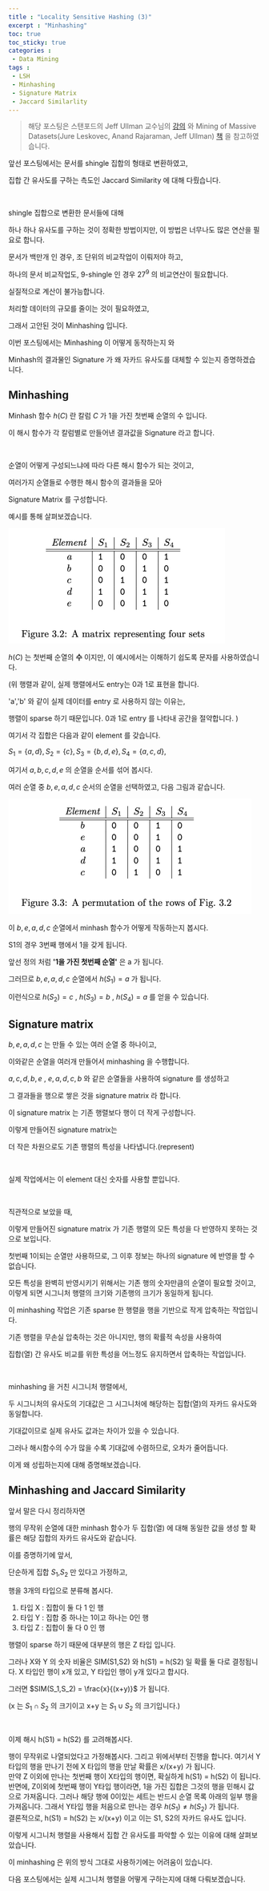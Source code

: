 ```yaml
---
title : "Locality Sensitive Hashing (3)"
excerpt : "Minhashing"
toc: true
toc_sticky: true
categories :	
 - Data Mining
tags :
 - LSH
 - Minhashing
 - Signature Matrix
 - Jaccard Similarlity
---
```


> 해당 포스팅은 스탠포드의 Jeff Ullman 교수님의 [강의](https://www.youtube.com/playlist?list=PLLssT5z_DsK9JDLcT8T62VtzwyW9LNepV&app=desktop) 와 Mining of Massive Datasets(Jure Leskovec, Anand Rajaraman, Jeff Ullman) [책](http://www.mmds.org/) 을 참고하였습니다.



앞선 포스팅에서는 문서를 shingle 집합의 형태로 변환하였고,<br/>

집합 간 유사도를 구하는 측도인 Jaccard Similarity 에 대해 다뤘습니다.<br/>

<br/>

shingle 집합으로 변환한 문서들에 대해<br/>

하나 하나 유사도를 구하는 것이 정확한 방법이지만, 이 방법은 너무나도 많은 연산을 필요로 합니다.<br/>

문서가 백만개 인 경우, 조 단위의 비교작업이 이뤄저야 하고,<br/>

하나의 문서 비교작업도, 9-shingle 인 경우 $27^9$ 의 비교연산이 필요합니다.<br/>

실질적으로 계산이 불가능합니다.<br/>



처리할 데이터의 규모를 줄이는 것이 필요하였고,<br/>

그래서 고안된 것이 Minhashing 입니다.<br/>

이번 포스팅에서는 Minhashing 이 어떻게 동작하는지 와<br/>

Minhash의 결과물인 Signature 가 왜 자카드 유사도를 대체할 수 있는지 증명하겠습니다.



## Minhashing

Minhash 함수 $h(C)$ 란 칼럼 $C$ 가 1을 가진 첫번째 순열의 수 입니다.<br/>

이 해시 함수가 각 칼럼별로 만들어낸 결과값을 Signature 라고 합니다.<br/>

 <br/>

순열이 어떻게 구성되느냐에 따라 다른 해시 함수가 되는 것이고, <br/>

여러가지 순열들로 수행한 해시 함수의 결과들을 모아<br/>

Signature Matrix 를 구성합니다.<br/>



예시를 통해 살펴보겠습니다.

<img src="/assets/img/DM/03.FindingSimilarItems.assets/image-20200630235931593.png" alt="image-20200630235931593" style="zoom:50%;" />

$h(C)$ 는 첫번째 순열의 **수** 이지만, 이 예시에서는 이해하기 쉽도록 문자를 사용하였습니다. <br/>



(위 행렬과 같이, 실제 행렬에서도 entry는 0과 1로 표현을 합니다.

'a','b' 와 같이 실제 데이터를 entry 로 사용하지 않는 이유는,

행렬이 sparse 하기 때문입니다. 0과 1로 entry 를 나타내 공간을 절약합니다. )





여기서 각 집합은 다음과 같이 element 를 갖습니다.<br/>

$S_1 = \{ a,d \},S_2 = \{ c \},S_3 = \{ b,d,e\},S_4 = \{ a,c,d \},$

여기서 $a,b,c,d,e$ 의 순열을 순서를 섞어 봅시다.<br/>



여러 순열 중 $b,e,a,d,c$ 순서의 순열을 선택하였고, 다음 그림과 같습니다.<br/>

<img src="/assets/img/DM/03.FindingSimilarItems.assets/image-20200701093436992.png" alt="image-20200701093436992" style="zoom:50%;" />

이  $b,e,a,d,c$  순열에서 minhash 함수가 어떻게 작동하는지 봅시다.<br/>

S1의 경우 3번째 행에서 1을 갖게 됩니다. <br/>

앞선 정의 처럼 **'1을 가진 첫번째 순열'** 은 a 가 됩니다. <br/>

그러므로 $b,e,a,d,c$  순열에서 $h(S_1) = a$ 가 됩니다.<br/>

이런식으로  $h(S_2) = c$ ,  $h(S_3) = b$ ,  $h(S_4) = a$ 를 얻을 수 있습니다.<br/>





## Signature matrix

 $b,e,a,d,c$  는 만들 수 있는 여러 순열 중 하나이고,<br/>

이와같은 순열을 여러개 만들어서 minhashing 을 수행합니다.<br/>

 $a,c,d,b,e$  ,  $e,a,d,c,b$  와 같은 순열들을 사용하여 signature 를 생성하고<br/>

그 결과들을 행으로 쌓은 것을 signature matrix 라 합니다.<br/>

이 signature matrix 는 기존 행렬보다 행이 더 작게 구성합니다.<br/>

이렇게 만들어진 signature matrix는 <br/>

더 작은 차원으로도 기존 행렬의 특성을 나타냅니다.(represent)<br/>

<br/>

실제 작업에서는 이 element 대신 숫자를 사용할 뿐입니다.<br/>

<br/>

직관적으로 보았을 때,<br/>

이렇게 만들어진 signature matrix 가 기존 행렬의 모든 특성을 다 반영하지 못하는 것으로 보입니다. <br/>

첫번째 1이되는 순열만 사용하므로, 그 이후 정보는 하나의 signature 에 반영을 할 수 없습니다. <br/>

모든 특성을 완벽히 반영시키기 위해서는 기존 행의 숫자만큼의 순열이 필요할 것이고, 이렇게 되면 시그니처 행렬의 크기와 기존행의 크기가 동일하게 됩니다.<br/>

이 minhashing 작업은 기존 sparse 한 행렬을 행을 기반으로 작게 압축하는 작업입니다. <br/>

기존 행렬을 무손실 압축하는 것은 아니지만, 행의 확률적 속성을 사용하여<br/>

집합(열) 간 유사도 비교를 위한 특성을 어느정도 유지하면서 압축하는 작업입니다. <br/>

<br/>

minhashing 을 거친 시그니처 행렬에서,<br/>

두 시그니처의 유사도의 기대값은 그 시그니처에 해당하는 집합(열)의 자카드 유사도와 동일합니다.<br/>

기대값이므로 실제 유사도 값과는 차이가 있을 수 있습니다.<br/>

그러나 해시함수의 수가 많을 수록 기대값에 수렴하므로, 오차가 줄어듭니다.<br/>



이게 왜 성립하는지에 대해 증명해보겠습니다.<br/>

## Minhashing and Jaccard Similarity

앞서 말은 다시 정리하자면<br/>

행의 무작위 순열에 대한 minhash 함수가 두 집합(열) 에 대해 동일한 값을 생성 할 확률은 해당 집합의 자카드 유사도와 같습니다.<br/>

이를 증명하기에 앞서, <br/>

단순하게 집합 $S_1$,$S_2$ 만 있다고 가정하고,<br/>

행을 3개의 타입으로 분류해 봅시다. <br/>

1. 타입 X : 집합이 둘 다 1 인 행
2. 타입 Y : 집합 중 하나는 1이고 하나는 0인 행
3. 타입 Z : 집합이 둘 다 0 인 행

행렬이 sparse 하기 때문에 대부분의 행은 Z 타입 입니다. <br/>

그러나 X와 Y 의 숫자 비율은 SIM(S1,S2) 와 h(S1) = h(S2) 일 확률 둘 다로 결정됩니다.
X 타입인 행이 x개 있고, Y 타입인 행이 y개 있다고 합시다. <br/>

그러면 $SIM(S_1,S_2) = \frac{x}{(x+y)}$ 가 됩니다.<br/>

 (x 는  $S_1\cap S_2$ 의 크기이고 x+y 는 $S_1\cup S_2$ 의 크기입니다.)

<br/>

이제 해시 h(S1) = h(S2) 를 고려해봅시다. <br/>

행이 무작위로 나열되었다고 가정해봅시다. 그리고 위에서부터 진행을 합니다. 여기서 Y 타입의 행을 만나기 전에 X 타입의 행을 만날 확률은 x/(x+y) 가 됩니다.<br/>
만약 Z 이외에 만나는 첫번째 행이 X타입의 행이면,  확실하게 h(S1) = h(S2) 이 됩니다. <br/>
반면에, Z이외에 첫번째 행이 Y타입 행이라면, 1을 가진 집합은 그것의 행을 민해시 값으로 가져옵니다. 그러나 해당 행에 0이있는 세트는 반드시 순열 목록 아래의 일부 행을 가져옵니다.
그래서 Y타입 행을 처음으로 만나는 경우 $h(S_1) \neq h(S_2)$ 가 됩니다. <br/>
결론적으로,   h(S1) = h(S2)  는 x/(x+y) 이고 이는 S1, S2의 자카드 유사도 입니다.<br/>

이렇게 시그니처 행렬을 사용해서 집합 간 유사도를 파악할 수 있는 이유에 대해 살펴보았습니다.<br/>

이 minhashing 은 위의 방식 그대로 사용하기에는 어려움이 있습니다.<br/>

다음 포스팅에서는 실제 시그니처 행렬을 어떻게 구하는지에 대해 다뤄보겠습니다.<br/>

